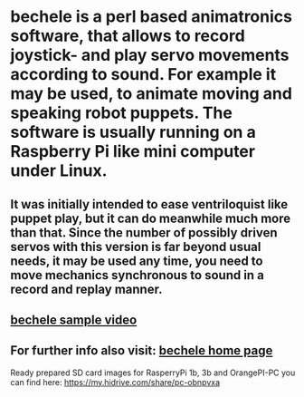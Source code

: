 # bechele is a perl based animatronics software, that allows to record joystick- and play servo movements according to sound. For example it may be used, to animate moving and speaking robot puppets. The software is usually running on a Raspberry Pi like mini computer under Linux.
It was initially intended to ease ventriloquist like puppet play, but it can do meanwhile much more than that. Since the number of possibly driven servos with this version is far beyond usual needs, it may be used any time, you need to move mechanics synchronous to sound in a record and replay manner.
----
[bechele sample video](https://www.youtube.com/watch?v=mnbeAe6cOiU)
----
For further info also visit: [bechele home page](https://bechele.de/?page_id=55)
----
Ready prepared SD card images for RasperryPi 1b, 3b and OrangePI-PC you can find here:
https://my.hidrive.com/share/pc-obnpvxa
